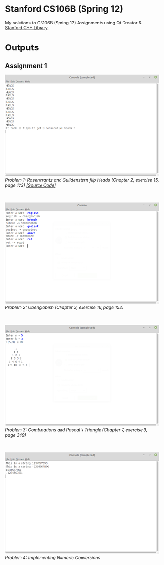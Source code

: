 # Stanford CS106B (Spring 12)
My solutions to CS106B (Spring 12) Assignments using Qt Creator & [Stanford C++ Library](https://stanford.edu/~stepp/cppdoc/).


# Outputs

## Assignment 1

![](output-screenshots/1-1.png)
*<br>Problem 1: Rosencrantz and Guildenstern flip Heads (Chapter 2, exercise 15, page 123)
[ [Source Code] ](Assignment1-qt/1-ConsecutiveHeads/src/ConsecutiveHeads.cpp)
<br><br><br>*

![](output-screenshots/1-2.png)
*<br>Problem 2: Obenglobish (Chapter 3, exercise 16, page 152)<br><br><br>*

![](output-screenshots/1-3.png)
*<br>Problem 3: Combinations and Pascal's Triangle (Chapter 7, exercise 9, page 349)<br><br><br>*

![](output-screenshots/1-4.png)
*<br>Problem 4: Implementing Numeric Conversions<br><br><br>*
